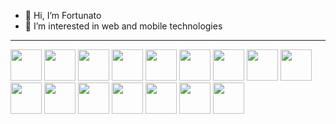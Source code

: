 - 👋 Hi, I’m Fortunato
- 👀 I’m interested in web and mobile technologies
<!-- 🌱 I’m currently learning ReactJS
💞️ I’m looking to collaborate on ...
 📫 How to reach me: -->

<hr>
<div>
<img style="width: 50px" src="https://cdn.jsdelivr.net/gh/devicons/devicon/icons/html5/html5-original.svg" />
<img style="width: 50px" src="https://cdn.jsdelivr.net/gh/devicons/devicon/icons/css3/css3-original.svg" />
<img style="width: 50px" src="https://cdn.jsdelivr.net/gh/devicons/devicon/icons/javascript/javascript-original.svg" />
<img style="width: 50px" src="https://cdn.jsdelivr.net/gh/devicons/devicon/icons/jquery/jquery-original.svg" />
<img style="width: 50px" src="https://cdn.jsdelivr.net/gh/devicons/devicon/icons/bootstrap/bootstrap-original.svg" />
<img style="width: 50px" src="https://cdn.jsdelivr.net/gh/devicons/devicon/icons/php/php-original.svg" />
<img style="width: 50px" src="https://cdn.jsdelivr.net/gh/devicons/devicon/icons/python/python-original.svg" />
<img style="width: 50px" src="https://cdn.jsdelivr.net/gh/devicons/devicon/icons/java/java-original.svg" />
<img style="width: 50px" src="https://cdn.jsdelivr.net/gh/devicons/devicon/icons/laravel/laravel-plain.svg" />
<img style="width: 50px" src="https://cdn.jsdelivr.net/gh/devicons/devicon/icons/git/git-original.svg" />
<img style="width: 50px" src="https://cdn.jsdelivr.net/gh/devicons/devicon/icons/googlecloud/googlecloud-original.svg" />
<img style="width: 50px" src="https://cdn.jsdelivr.net/gh/devicons/devicon/icons/vscode/vscode-original.svg" />
<img style="width: 50px" src="https://cdn.jsdelivr.net/gh/devicons/devicon/icons/postgresql/postgresql-original.svg" />
<img style="width: 50px" src="https://cdn.jsdelivr.net/gh/devicons/devicon/icons/mysql/mysql-original.svg" />
<img style="width: 50px" src="https://cdn.jsdelivr.net/gh/devicons/devicon/icons/arduino/arduino-original.svg" />
<img style="width: 50px" src="https://cdn.jsdelivr.net/gh/devicons/devicon/icons/linux/linux-original.svg" />
</div>
